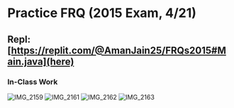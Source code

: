 # Practice FRQ (2015 Exam, 4/21)

## Repl: [https://replit.com/@AmanJain25/FRQs2015#Main.java](here)

### In-Class Work
![IMG_2159](https://user-images.githubusercontent.com/60991517/164605212-e1188276-09da-4147-9443-13042196f706.jpeg)
![IMG_2161](https://user-images.githubusercontent.com/60991517/164605148-29eb8f5c-ef66-474a-9c00-2dcbc3cf016d.jpeg)
![IMG_2162](https://user-images.githubusercontent.com/60991517/164605191-1bd187fa-16a6-4f5a-b65b-e12a6347f1eb.jpeg)
![IMG_2163](https://user-images.githubusercontent.com/60991517/164605196-2c5b673f-467f-4285-83a2-e11730bc13eb.jpeg)
